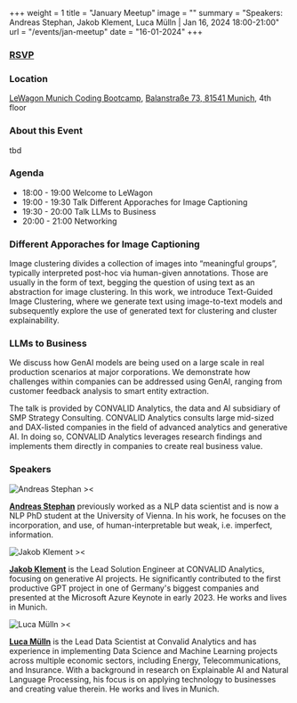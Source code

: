 +++
weight = 1
title = "January Meetup"
image = ""
summary = "Speakers: Andreas Stephan, Jakob Klement, Luca Mülln | Jan 16, 2024 18:00-21:00"
url = "/events/jan-meetup"
date = "16-01-2024"
+++

### [RSVP](https://www.eventbrite.de/e/tech-talk-like-syntax-try-coding-in-collaboration-with-munich-nlp-tickets-761270379197?aff=MunichNLPMeetup)


### Location
[LeWagon Munich Coding Bootcamp](https://www.lewagon.com/), 
[Balanstraße 73, 81541 Munich](https://maps.app.goo.gl/jU5psd3nMeRPfrMi6), 
4th floor


### About this Event
tbd


### Agenda
- 18:00 - 19:00 Welcome to LeWagon
- 19:00 - 19:30 Talk Different Apporaches for Image Captioning
- 19:30 - 20:00 Talk LLMs to Business 
- 20:00 - 21:00 Networking 

### Different Apporaches for Image Captioning
Image clustering divides a collection of images into “meaningful groups”, typically interpreted post-hoc via human-given annotations. Those are usually in the form of text, begging the question of using text as an abstraction for image clustering. In this work, we introduce Text-Guided Image Clustering, where we generate text using image-to-text models and subsequently explore the use of generated text for clustering and cluster explainability.


### LLMs to Business
We discuss how GenAI models are being used on a large scale in real production scenarios at major corporations. We demonstrate how challenges within companies can be addressed using GenAI, ranging from customer feedback analysis to smart entity extraction.

The talk is provided by CONVALID Analytics, the data and AI subsidiary of SMP Strategy Consulting. CONVALID Analytics consults large mid-sized and DAX-listed companies in the field of advanced analytics and generative AI. In doing so, CONVALID Analytics leverages research findings and implements them directly in companies to create real business value.


### Speakers

![Andreas Stephan ><](https://media.licdn.com/dms/image/C4D03AQGrUqV6o11mlA/profile-displayphoto-shrink_800_800/0/1535969679392?e=1706140800&v=beta&t=ZhbxZc5D2pEbI5RVi3hJqAM6GyIqD4UM4XLECpWfNeg) 

[**Andreas Stephan**](https://www.linkedin.com/in/andst/) 
previously worked as a NLP data scientist and is now a NLP PhD student at the University of Vienna. In his work, he focuses on the incorporation, and use, of human-interpretable but weak, i.e. imperfect, information. 


![Jakob Klement ><](https://media.licdn.com/dms/image/C4E03AQGT7K0R4S4kQA/profile-displayphoto-shrink_800_800/0/1662130893438?e=1708560000&v=beta&t=8xR8JA8qNDCgUxhH_89mnduPDm4glSf84uW-mPbj0So) 

[**Jakob Klement**](https://www.linkedin.com/in/jakob-jonathan-klement/) 
is the Lead Solution Engineer at CONVALID Analytics, focusing on generative AI projects.
He significantly contributed to the first productive GPT project in one of Germany's biggest companies and presented at the Microsoft Azure Keynote in early 2023. He works and lives in Munich.


![Luca Mülln ><](https://media.licdn.com/dms/image/D4E03AQHfyTg8HiaE8Q/profile-displayphoto-shrink_800_800/0/1666699993888?e=1706140800&v=beta&t=NJc-5xJKm7gSEf62r_Vtw8o8kmRrBnlgkBATSlkHvJ4) 

[**Luca Mülln**](https://www.linkedin.com/in/luca-m%C3%BClln-ba3031223/) 
is the Lead Data Scientist at Convalid Analytics and has experience in implementing Data Science and Machine Learning projects across multiple economic sectors, including Energy, Telecommunications, and Insurance. With a background in research on Explainable AI and Natural Language Processing, his focus is on applying technology to businesses and creating value therein. He works and lives in Munich.


